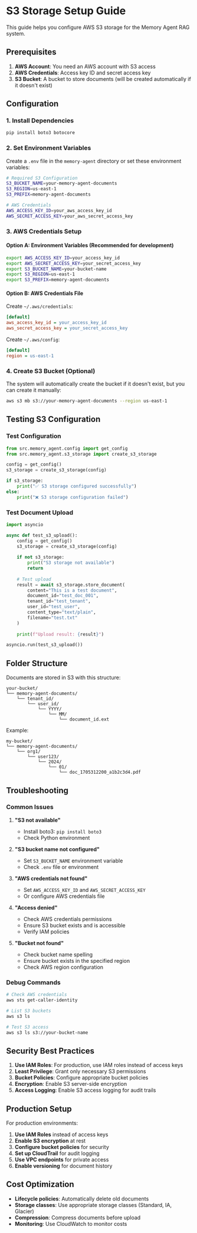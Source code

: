 # S3 Storage Setup Guide

This guide helps you configure AWS S3 storage for the Memory Agent RAG system.

## Prerequisites

1. **AWS Account**: You need an AWS account with S3 access
2. **AWS Credentials**: Access key ID and secret access key
3. **S3 Bucket**: A bucket to store documents (will be created automatically if it doesn't exist)

## Configuration

### 1. Install Dependencies

```bash
pip install boto3 botocore
```

### 2. Set Environment Variables

Create a `.env` file in the `memory-agent` directory or set these environment variables:

```bash
# Required S3 Configuration
S3_BUCKET_NAME=your-memory-agent-documents
S3_REGION=us-east-1
S3_PREFIX=memory-agent-documents

# AWS Credentials
AWS_ACCESS_KEY_ID=your_aws_access_key_id
AWS_SECRET_ACCESS_KEY=your_aws_secret_access_key
```

### 3. AWS Credentials Setup

#### Option A: Environment Variables (Recommended for development)
```bash
export AWS_ACCESS_KEY_ID=your_access_key_id
export AWS_SECRET_ACCESS_KEY=your_secret_access_key
export S3_BUCKET_NAME=your-bucket-name
export S3_REGION=us-east-1
export S3_PREFIX=memory-agent-documents
```

#### Option B: AWS Credentials File
Create `~/.aws/credentials`:
```ini
[default]
aws_access_key_id = your_access_key_id
aws_secret_access_key = your_secret_access_key
```

Create `~/.aws/config`:
```ini
[default]
region = us-east-1
```

### 4. Create S3 Bucket (Optional)

The system will automatically create the bucket if it doesn't exist, but you can create it manually:

```bash
aws s3 mb s3://your-memory-agent-documents --region us-east-1
```

## Testing S3 Configuration

### Test Configuration
```python
from src.memory_agent.config import get_config
from src.memory_agent.s3_storage import create_s3_storage

config = get_config()
s3_storage = create_s3_storage(config)

if s3_storage:
    print("✅ S3 storage configured successfully")
else:
    print("❌ S3 storage configuration failed")
```

### Test Document Upload
```python
import asyncio

async def test_s3_upload():
    config = get_config()
    s3_storage = create_s3_storage(config)
    
    if not s3_storage:
        print("S3 storage not available")
        return
    
    # Test upload
    result = await s3_storage.store_document(
        content="This is a test document",
        document_id="test_doc_001",
        tenant_id="test_tenant",
        user_id="test_user",
        content_type="text/plain",
        filename="test.txt"
    )
    
    print(f"Upload result: {result}")

asyncio.run(test_s3_upload())
```

## Folder Structure

Documents are stored in S3 with this structure:
```
your-bucket/
└── memory-agent-documents/
    └── tenant_id/
        └── user_id/
            └── YYYY/
                └── MM/
                    └── document_id.ext
```

Example:
```
my-bucket/
└── memory-agent-documents/
    └── org1/
        └── user123/
            └── 2024/
                └── 01/
                    └── doc_1705312200_a1b2c3d4.pdf
```

## Troubleshooting

### Common Issues

1. **"S3 not available"**
   - Install boto3: `pip install boto3`
   - Check Python environment

2. **"S3 bucket name not configured"**
   - Set `S3_BUCKET_NAME` environment variable
   - Check `.env` file or environment

3. **"AWS credentials not found"**
   - Set `AWS_ACCESS_KEY_ID` and `AWS_SECRET_ACCESS_KEY`
   - Or configure AWS credentials file

4. **"Access denied"**
   - Check AWS credentials permissions
   - Ensure S3 bucket exists and is accessible
   - Verify IAM policies

5. **"Bucket not found"**
   - Check bucket name spelling
   - Ensure bucket exists in the specified region
   - Check AWS region configuration

### Debug Commands

```bash
# Check AWS credentials
aws sts get-caller-identity

# List S3 buckets
aws s3 ls

# Test S3 access
aws s3 ls s3://your-bucket-name
```

## Security Best Practices

1. **Use IAM Roles**: For production, use IAM roles instead of access keys
2. **Least Privilege**: Grant only necessary S3 permissions
3. **Bucket Policies**: Configure appropriate bucket policies
4. **Encryption**: Enable S3 server-side encryption
5. **Access Logging**: Enable S3 access logging for audit trails

## Production Setup

For production environments:

1. **Use IAM Roles** instead of access keys
2. **Enable S3 encryption** at rest
3. **Configure bucket policies** for security
4. **Set up CloudTrail** for audit logging
5. **Use VPC endpoints** for private access
6. **Enable versioning** for document history

## Cost Optimization

- **Lifecycle policies**: Automatically delete old documents
- **Storage classes**: Use appropriate storage classes (Standard, IA, Glacier)
- **Compression**: Compress documents before upload
- **Monitoring**: Use CloudWatch to monitor costs
